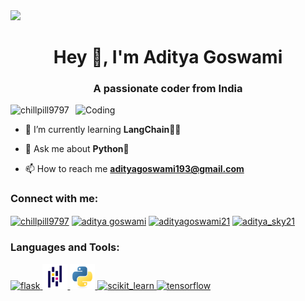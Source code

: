 <picture>
 <img src="C:\Users\victus\Downloads\Black Minimal Motivation Quote LinkedIn Banner.png">
</picture>  
<h1 align="center">Hey 👋, I'm Aditya Goswami</h1>
<h3 align="center">A passionate coder from India</h3>
<img align="right" alt="Coding" width="400" src="https://media.tenor.com/NOYF3f82b_gAAAAC/programmer.gif">

<p align="left"> <img src="https://komarev.com/ghpvc/?username=chillpill9797&label=Profile%20views&color=0e75b6&style=flat" alt="chillpill9797" /> </p>

- 🌱 I’m currently learning **LangChain🦜🔗**

- 💬 Ask me about **Python🐍**

- 📫 How to reach me **adityagoswami193@gmail.com**

<h3 align="left">Connect with me:</h3>
<p align="left">
<a href="https://twitter.com/chillpill9797" target="blank"><img align="center" src="https://raw.githubusercontent.com/rahuldkjain/github-profile-readme-generator/master/src/images/icons/Social/twitter.svg" alt="chillpill9797" height="30" width="40" /></a>
<a href="https://linkedin.com/in/aditya goswami" target="blank"><img align="center" src="https://raw.githubusercontent.com/rahuldkjain/github-profile-readme-generator/master/src/images/icons/Social/linked-in-alt.svg" alt="aditya goswami" height="30" width="40" /></a>
<a href="https://instagram.com/adityagoswami21" target="blank"><img align="center" src="https://raw.githubusercontent.com/rahuldkjain/github-profile-readme-generator/master/src/images/icons/Social/instagram.svg" alt="adityagoswami21" height="30" width="40" /></a>
<a href="https://www.codechef.com/users/aditya_sky21" target="blank"><img align="center" src="https://cdn.jsdelivr.net/npm/simple-icons@3.1.0/icons/codechef.svg" alt="aditya_sky21" height="30" width="40" /></a>
</p>

<h3 align="left">Languages and Tools:</h3>
<p align="left"> <a href="https://flask.palletsprojects.com/" target="_blank" rel="noreferrer"> <img src="https://www.vectorlogo.zone/logos/pocoo_flask/pocoo_flask-icon.svg" alt="flask" width="40" height="40"/> </a> <a href="https://pandas.pydata.org/" target="_blank" rel="noreferrer"> <img src="https://raw.githubusercontent.com/devicons/devicon/2ae2a900d2f041da66e950e4d48052658d850630/icons/pandas/pandas-original.svg" alt="pandas" width="40" height="40"/> </a> <a href="https://www.python.org" target="_blank" rel="noreferrer"> <img src="https://raw.githubusercontent.com/devicons/devicon/master/icons/python/python-original.svg" alt="python" width="40" height="40"/> </a> <a href="https://scikit-learn.org/" target="_blank" rel="noreferrer"> <img src="https://upload.wikimedia.org/wikipedia/commons/0/05/Scikit_learn_logo_small.svg" alt="scikit_learn" width="40" height="40"/> </a> <a href="https://www.tensorflow.org" target="_blank" rel="noreferrer"> <img src="https://www.vectorlogo.zone/logos/tensorflow/tensorflow-icon.svg" alt="tensorflow" width="40" height="40"/> </a> </p>

